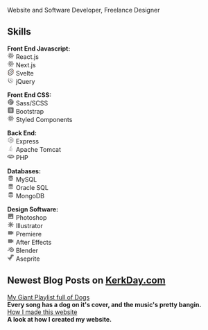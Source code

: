 Website and Software Developer, Freelance Designer

## Skills
**Front End Javascript:**  
![React](icons/react.png) React.js  
![React](icons/react.png) Next.js  
![React](icons/svelte.png) Svelte  
![React](icons/jquery.png) jQuery  

**Front End CSS:**  
![React](icons/sass.png) Sass/SCSS  
![React](icons/bootstrap.png) Bootstrap  
![React](icons/react.png) Styled Components  

**Back End:**  
![React](icons/nodejs.png) Express  
![React](icons/language-java.png) Apache Tomcat  
![React](icons/language-php.png) PHP  

**Databases:**  
![React](icons/database.png) MySQL  
![React](icons/database.png) Oracle SQL  
![React](icons/database.png) MongoDB  

**Design Software:**  
![React](icons/image.png) Photoshop  
![React](icons/svg.png) Illustrator  
![React](icons/video.png) Premiere  
![React](icons/video.png) After Effects  
![React](icons/blender-software.png) Blender  
![React](icons/google-downasaur.png) Aseprite  

## Newest Blog Posts on [KerkDay.com](https://www.kerkday.com)
<!-- BLOG_FEED:START --><a href="$link"> My Giant Playlist full of Dogs </a><br/><b> Every song has a dog on it's cover, and the music's pretty bangin. </b><br/><a href="$link"> How I made this website </a><br/><b> A look at how I created my website. </b><br/><!-- BLOG_FEED:END -->
